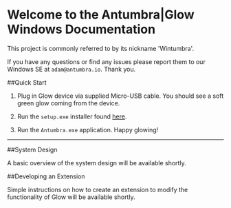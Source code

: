 # Welcome to the Antumbra|Glow Windows Documentation

This project is commonly referred to by its nickname 'Wintumbra'.

If you have any questions or find any issues please report them to our Windows SE
at `adam@antumbra.io`.  Thank you.

##Quick Start

1. Plug in Glow device via supplied Micro-USB cable.  You should see a soft green glow coming from the device.

2. Run the `setup.exe` installer found [here](https://github.com/TeamAntumbra/wintumbra/releases/latest).

3. Run the `Antumbra.exe` application.  Happy glowing!

----

##System Design

A basic overview of the system design will be available shortly.

##Developing an Extension

Simple instructions on how to create an extension to modify the functionality of Glow will be available shortly.

